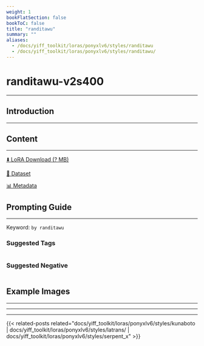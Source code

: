 ```yaml
---
weight: 1
bookFlatSection: false
bookToC: false
title: "randitawu"
summary: ""
aliases:
  - /docs/yiff_toolkit/loras/ponyxlv6/styles/randitawu
  - /docs/yiff_toolkit/loras/ponyxlv6/styles/randitawu/
---
```


<!--markdownlint-disable MD025 MD033 -->

# randitawu-v2s400

---

## Introduction

---

## Content

---

[⬇️ LoRA Download (? MB)]()

[📐 Dataset]()

[📊 Metadata]()

## Prompting Guide

---

Keyword: `by randitawu`

### Suggested Tags

```md
```

### Suggested Negative

```md
```

## Example Images

---

<div class="image-grid">
  <div class="image-grid-container">
    <a href="">
    </a>
    <a href="">
    </a>
  </div>
</div>

---

---

{{< related-posts related="docs/yiff_toolkit/loras/ponyxlv6/styles/kunaboto | docs/yiff_toolkit/loras/ponyxlv6/styles/latrans/ | docs/yiff_toolkit/loras/ponyxlv6/styles/serpent_x" >}}
